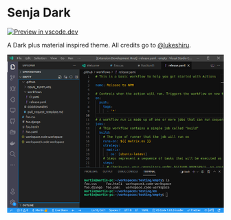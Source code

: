 # Senja Dark

[![Preview in vscode.dev](https://img.shields.io/badge/preview%20in-vscode.dev-brightgreen)](https://vscode.dev/theme/aeschli.senja-dark)

A Dark plus material inspired theme. All credits go to [@lukeshiru](https://github.com/lukeshiru).

![Preview](https://github.com/aeschli/senja-dark/raw/main/image.png)